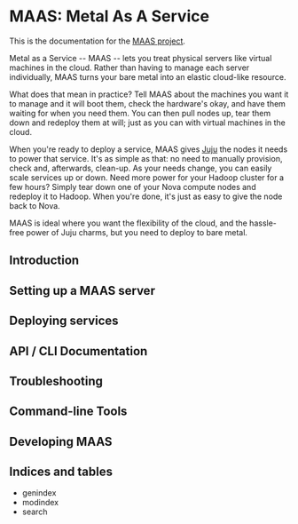MAAS: Metal As A Service
========================

This is the documentation for the [MAAS project](http://maas.ubuntu.com).

Metal as a Service -- MAAS -- lets you treat physical servers like virtual machines in the cloud. Rather than having to manage each server individually, MAAS turns your bare metal into an elastic cloud-like resource.

What does that mean in practice? Tell MAAS about the machines you want it to manage and it will boot them, check the hardware's okay, and have them waiting for when you need them. You can then pull nodes up, tear them down and redeploy them at will; just as you can with virtual machines in the cloud.

When you're ready to deploy a service, MAAS gives [Juju](https://juju.ubuntu.com/) the nodes it needs to power that service. It's as simple as that: no need to manually provision, check and, afterwards, clean-up. As your needs change, you can easily scale services up or down. Need more power for your Hadoop cluster for a few hours? Simply tear down one of your Nova compute nodes and redeploy it to Hadoop. When you're done, it's just as easy to give the node back to Nova.

MAAS is ideal where you want the flexibility of the cloud, and the hassle-free power of Juju charms, but you need to deploy to bare metal.

Introduction
------------

Setting up a MAAS server
------------------------

Deploying services
------------------

API / CLI Documentation
-----------------------

Troubleshooting
---------------

Command-line Tools
------------------

Developing MAAS
---------------

Indices and tables
------------------

-   genindex
-   modindex
-   search

